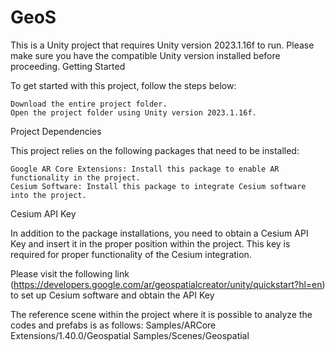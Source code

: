 # GeoS
This is a Unity project that requires Unity version 2023.1.16f to run. Please make sure you have the compatible Unity version installed before proceeding.
Getting Started

To get started with this project, follow the steps below:

    Download the entire project folder.
    Open the project folder using Unity version 2023.1.16f.

Project Dependencies

This project relies on the following packages that need to be installed:

    Google AR Core Extensions: Install this package to enable AR functionality in the project.
    Cesium Software: Install this package to integrate Cesium software into the project.

Cesium API Key

In addition to the package installations, you need to obtain a Cesium API Key and insert it in the proper position within the project. This key is required for proper functionality of the Cesium integration.

Please visit the following link (https://developers.google.com/ar/geospatialcreator/unity/quickstart?hl=en) to set up Cesium software and obtain the API Key

The reference scene within the project where it is possible to analyze the codes and prefabs is as follows:
    Samples/ARCore Extensions/1.40.0/Geospatial Samples/Scenes/Geospatial

